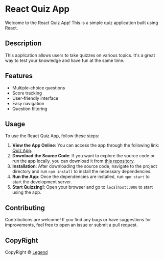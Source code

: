 # React Quiz App

Welcome to the React Quiz App! This is a simple quiz application built using React.

## Description

This application allows users to take quizzes on various topics. It's a great way to test your knowledge and have fun at the same time.

## Features

- Multiple-choice questions
- Score tracking
- User-friendly interface
- Easy navigation
- Question filtering

## Usage

To use the React Quiz App, follow these steps:

1. **View the App Online**: You can access the app through the following link: [Quiz App](https://legends-react-quiz.vercel.app/).
2. **Download the Source Code**: If you want to explore the source code or run the app locally, you can download it from [this repository](https://github.com/legend4tech/legends_react_quiz).
3. **Installation**: After downloading the source code, navigate to the project directory and run `npm install` to install the necessary dependencies.
4. **Run the App**: Once the dependencies are installed, run `npm start` to start the development server.
5. **Start Quizzing!**: Open your browser and go to `localhost:3000` to start using the app.

## Contributing

Contributions are welcome! If you find any bugs or have suggestions for improvements, feel free to open an issue or submit a pull request.

## CopyRight

CopyRight &copy; [Legend](https://github.com/legend4tech)
